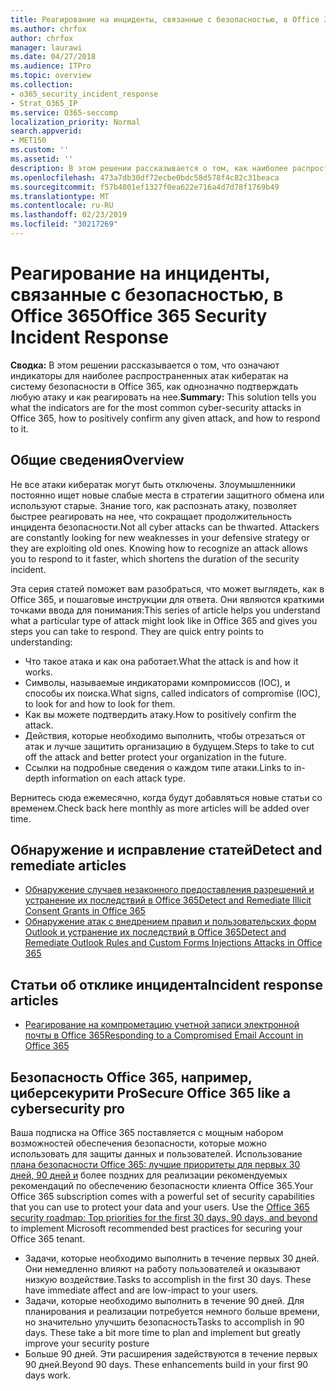 ```yaml
---
title: Реагирование на инциденты, связанные с безопасностью, в Office 365
ms.author: chrfox
author: chrfox
manager: laurawi
ms.date: 04/27/2018
ms.audience: ITPro
ms.topic: overview
ms.collection:
- o365_security_incident_response
- Strat_O365_IP
ms.service: O365-seccomp
localization_priority: Normal
search.appverid:
- MET150
ms.custom: ''
ms.assetid: ''
description: В этом решении рассказывается о том, как наиболее распространенные атаки с кибератак по безопасности могут выглядеть в Office 365, а также о том, как реагировать на них.
ms.openlocfilehash: 473a7db30df72ecbe0bdc58d578f4c82c31beaca
ms.sourcegitcommit: f57b4001ef1327f0ea622e716a4d7d78f1769b49
ms.translationtype: MT
ms.contentlocale: ru-RU
ms.lasthandoff: 02/23/2019
ms.locfileid: "30217269"
---
```

# <a name="office-365-security-incident-response"></a><span data-ttu-id="beb7d-103">Реагирование на инциденты, связанные с безопасностью, в Office 365</span><span class="sxs-lookup"><span data-stu-id="beb7d-103">Office 365 Security Incident Response</span></span>

 <span data-ttu-id="beb7d-104">**Сводка:** В этом решении рассказывается о том, что означают индикаторы для наиболее распространенных атак кибератак на систему безопасности в Office 365, как однозначно подтверждать любую атаку и как реагировать на нее.</span><span class="sxs-lookup"><span data-stu-id="beb7d-104">**Summary:** This solution tells you what the indicators are for the most common cyber-security attacks in Office 365, how to positively confirm any given attack, and how to respond to it.</span></span>
  
## <a name="overview"></a><span data-ttu-id="beb7d-105">Общие сведения</span><span class="sxs-lookup"><span data-stu-id="beb7d-105">Overview</span></span>
<span data-ttu-id="beb7d-p101">Не все атаки кибератак могут быть отключены. Злоумышленники постоянно ищет новые слабые места в стратегии защитного обмена или используют старые. Знание того, как распознать атаку, позволяет быстрее реагировать на нее, что сокращает продолжительность инцидента безопасности.</span><span class="sxs-lookup"><span data-stu-id="beb7d-p101">Not all cyber attacks can be thwarted. Attackers are constantly looking for new weaknesses in your defensive strategy or they are exploiting old ones. Knowing how to recognize an attack allows you to respond to it faster, which shortens the duration of the security incident.</span></span>

<span data-ttu-id="beb7d-p102">Эта серия статей поможет вам разобраться, что может выглядеть, как в Office 365, и пошаговые инструкции для ответа. Они являются краткими точками ввода для понимания:</span><span class="sxs-lookup"><span data-stu-id="beb7d-p102">This series of article helps you understand what a particular type of attack might look like in Office 365 and gives you steps you can take to respond. They are quick entry points to understanding:</span></span>
 
- <span data-ttu-id="beb7d-111">Что такое атака и как она работает.</span><span class="sxs-lookup"><span data-stu-id="beb7d-111">What the attack is and how it works.</span></span>
- <span data-ttu-id="beb7d-112">Символы, называемые индикаторами компромиссов (IOC), и способы их поиска.</span><span class="sxs-lookup"><span data-stu-id="beb7d-112">What signs, called indicators of compromise (IOC), to look for and how to look for them.</span></span>
- <span data-ttu-id="beb7d-113">Как вы можете подтвердить атаку.</span><span class="sxs-lookup"><span data-stu-id="beb7d-113">How to positively confirm the attack.</span></span>
- <span data-ttu-id="beb7d-114">Действия, которые необходимо выполнить, чтобы отрезаться от атак и лучше защитить организацию в будущем.</span><span class="sxs-lookup"><span data-stu-id="beb7d-114">Steps to take to cut off the attack and better protect your organization in the future.</span></span>
- <span data-ttu-id="beb7d-115">Ссылки на подробные сведения о каждом типе атаки.</span><span class="sxs-lookup"><span data-stu-id="beb7d-115">Links to in-depth information on each attack type.</span></span>

<span data-ttu-id="beb7d-116">Вернитесь сюда ежемесячно, когда будут добавляться новые статьи со временем.</span><span class="sxs-lookup"><span data-stu-id="beb7d-116">Check back here monthly as more articles will be added over time.</span></span>

## <a name="detect-and-remediate-articles"></a><span data-ttu-id="beb7d-117">Обнаружение и исправление статей</span><span class="sxs-lookup"><span data-stu-id="beb7d-117">Detect and remediate articles</span></span>

- [<span data-ttu-id="beb7d-118">Обнаружение случаев незаконного предоставления разрешений и устранение их последствий в Office 365</span><span class="sxs-lookup"><span data-stu-id="beb7d-118">Detect and Remediate Illicit Consent Grants in Office 365</span></span>](detect-and-remediate-illicit-consent-grants.md)
- [<span data-ttu-id="beb7d-119">Обнаружение атак с внедрением правил и пользовательских форм Outlook и устранение их последствий в Office 365</span><span class="sxs-lookup"><span data-stu-id="beb7d-119">Detect and Remediate Outlook Rules and Custom Forms Injections Attacks in Office 365</span></span>](detect-and-remediate-outlook-rules-forms-attack.md)
 
## <a name="incident-response-articles"></a><span data-ttu-id="beb7d-120">Статьи об отклике инцидента</span><span class="sxs-lookup"><span data-stu-id="beb7d-120">Incident response articles</span></span>

- [<span data-ttu-id="beb7d-121">Реагирование на компрометацию учетной записи электронной почты в Office 365</span><span class="sxs-lookup"><span data-stu-id="beb7d-121">Responding to a Compromised Email Account in Office 365</span></span>](responding-to-a-compromised-email-account.md)

## <a name="secure-office-365-like-a-cybersecurity-pro"></a><span data-ttu-id="beb7d-122">Безопасность Office 365, например, циберсекурити Pro</span><span class="sxs-lookup"><span data-stu-id="beb7d-122">Secure Office 365 like a cybersecurity pro</span></span>
<span data-ttu-id="beb7d-p103">Ваша подписка на Office 365 поставляется с мощным набором возможностей обеспечения безопасности, которые можно использовать для защиты данных и пользователей.  Использование [плана безопасности Office 365: лучшие приоритеты для первых 30 дней, 90 дней и](https://support.office.com/article/Office-365-security-roadmap-Top-priorities-for-the-first-30-days-90-days-and-beyond-28c86a1c-e4dd-4aad-a2a6-c768a21cb352) более поздних для реализации рекомендуемых рекомендаций по обеспечению безопасности клиента Office 365.</span><span class="sxs-lookup"><span data-stu-id="beb7d-p103">Your Office 365 subscription comes with a powerful set of security capabilities that you can use to protect your data and your users.  Use the [Office 365 security roadmap: Top priorities for the first 30 days, 90 days, and beyond](https://support.office.com/article/Office-365-security-roadmap-Top-priorities-for-the-first-30-days-90-days-and-beyond-28c86a1c-e4dd-4aad-a2a6-c768a21cb352) to implement Microsoft recommended best practices for securing your Office 365 tenant.</span></span>
- <span data-ttu-id="beb7d-p104">Задачи, которые необходимо выполнить в течение первых 30 дней.  Они немедленно влияют на работу пользователей и оказывают низкую воздействие.</span><span class="sxs-lookup"><span data-stu-id="beb7d-p104">Tasks to accomplish in the first 30 days.  These have immediate affect and are low-impact to your users.</span></span>
- <span data-ttu-id="beb7d-p105">Задачи, которые необходимо выполнить в течение 90 дней. Для планирования и реализации потребуется немного больше времени, но значительно улучшить безопасность</span><span class="sxs-lookup"><span data-stu-id="beb7d-p105">Tasks to accomplish in 90 days. These take a bit more time to plan and implement but greatly improve your security posture</span></span>
- <span data-ttu-id="beb7d-p106">Больше 90 дней. Эти расширения задействуются в течение первых 90 дней.</span><span class="sxs-lookup"><span data-stu-id="beb7d-p106">Beyond 90 days. These enhancements build in your first 90 days work.</span></span>






